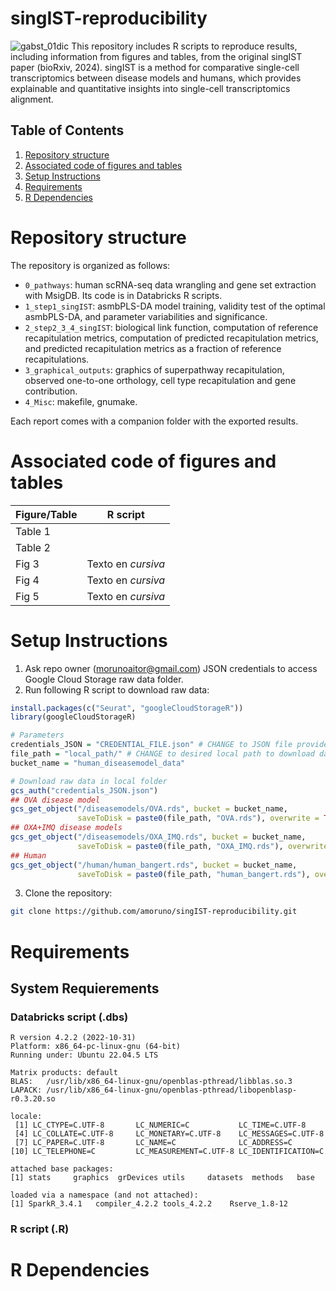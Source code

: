 # singIST-reproducibility
![gabst_01dic](https://github.com/user-attachments/assets/0d36443d-007f-423b-ae75-64bb1a3e23c2)
This repository includes R scripts to reproduce results, including information from figures and tables, from the original singIST paper (bioRxiv, 2024). singIST is a method for comparative single-cell transcriptomics between disease models and humans, which provides explainable and quantitative insights into single-cell transcriptomics alignment. 

## Table of Contents

1. [Repository structure](#Repository-structure)
2. [Associated code of figures and tables](#Associated-code-of-figures-and-tables)
3. [Setup Instructions](#Setup-Instructions)
4. [Requirements](#Requirements)
5. [R Dependencies](#R-Dependencies)
   

# Repository structure
The repository is organized as follows:
- `0_pathways`: human scRNA-seq data wrangling and gene set extraction with MsigDB. Its code is in Databricks R scripts.
- `1_step1_singIST`: asmbPLS-DA model training, validity test of the optimal asmbPLS-DA, and parameter variabilities and significance.
- `2_step2_3_4_singIST`: biological link function, computation of reference recapitulation metrics, computation of predicted recapitulation metrics, and predicted recapitulation metrics as a fraction of reference recapitulations.
- `3_graphical_outputs`: graphics of superpathway recapitulation, observed one-to-one orthology, cell type recapitulation and gene contribution.
- `4_Misc`: makefile, gnumake.
  
Each report comes with a companion folder with the exported results. 

# Associated code of figures and tables 
| Figure/Table      | R script                       |
| ------------ | --------------------------------- |
| Table 1 |  |
| Table 2  |               |
| Fig 3    | Texto en *cursiva*                |
| Fig 4    | Texto en *cursiva*                |
| Fig 5    | Texto en *cursiva*                |

# Setup Instructions
1. Ask repo owner (morunoaitor@gmail.com) JSON credentials to access Google Cloud Storage raw data folder.  
2. Run following R script to download raw data:
```R
install.packages(c("Seurat", "googleCloudStorageR"))
library(googleCloudStorageR)

# Parameters
credentials_JSON = "CREDENTIAL_FILE.json" # CHANGE to JSON file provided by repo owner
file_path = "local_path/" # CHANGE to desired local path to download data
bucket_name = "human_diseasemodel_data"

# Download raw data in local folder
gcs_auth("credentials_JSON.json")
## OVA disease model
gcs_get_object("/diseasemodels/OVA.rds", bucket = bucket_name, 
               saveToDisk = paste0(file_path, "OVA.rds"), overwrite = TRUE)
## OXA+IMQ disease models
gcs_get_object("/diseasemodels/OXA_IMQ.rds", bucket = bucket_name, 
               saveToDisk = paste0(file_path, "OXA_IMQ.rds"), overwrite = TRUE)
## Human
gcs_get_object("/human/human_bangert.rds", bucket = bucket_name, 
               saveToDisk = paste0(file_path, "human_bangert.rds"), overwrite = TRUE)
```
3. Clone the repository:
```bash
git clone https://github.com/amoruno/singIST-reproducibility.git
```
# Requirements
## System Requierements
### Databricks script (.dbs)
```
R version 4.2.2 (2022-10-31)
Platform: x86_64-pc-linux-gnu (64-bit)
Running under: Ubuntu 22.04.5 LTS

Matrix products: default
BLAS:   /usr/lib/x86_64-linux-gnu/openblas-pthread/libblas.so.3
LAPACK: /usr/lib/x86_64-linux-gnu/openblas-pthread/libopenblasp-r0.3.20.so

locale:
 [1] LC_CTYPE=C.UTF-8       LC_NUMERIC=C           LC_TIME=C.UTF-8       
 [4] LC_COLLATE=C.UTF-8     LC_MONETARY=C.UTF-8    LC_MESSAGES=C.UTF-8   
 [7] LC_PAPER=C.UTF-8       LC_NAME=C              LC_ADDRESS=C          
[10] LC_TELEPHONE=C         LC_MEASUREMENT=C.UTF-8 LC_IDENTIFICATION=C   

attached base packages:
[1] stats     graphics  grDevices utils     datasets  methods   base     

loaded via a namespace (and not attached):
[1] SparkR_3.4.1   compiler_4.2.2 tools_4.2.2    Rserve_1.8-12 
```

### R script (.R)

# R Dependencies
